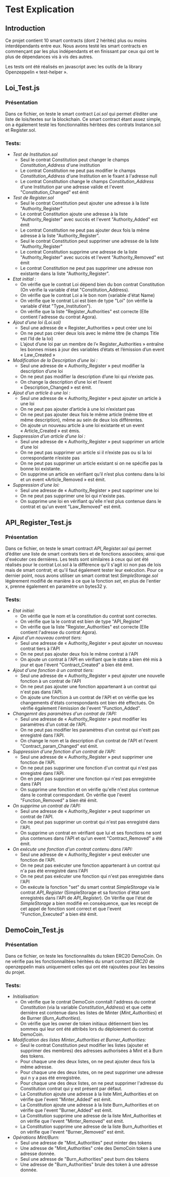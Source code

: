 # Test Explication

## Introduction

Ce projet contient 10 smart contracts (dont 2 hérités) plus ou moins interdépendants entre eux. Nous avons testé les smart contracts en commençant par les plus indépendants et en finissant par ceux qui ont le plus de dépendances vis à vis des autres. 

Les tests ont été réalisés en javascript avec les outils de la library Openzeppelin « test-helper ».

## Loi_Test.js

### Présentation

Dans ce fichier, on teste le smart contract _Loi.sol_ qui permet d’éditer une liste de lois/textes sur la blockchain. Ce smart contract étant assez simple, on a également testé les fonctionnalités héritées des contrats Instance.sol et Register.sol.


### Tests:

* _Test de Institution.sol_
	* Seul le contrat Constitution peut changer le champs _Constitution_Address_ d'une institution
	* Le contrat Constitution ne peut pas modifier le champs _Constitution_Address_ d'une Institution en le fixant à l'adresse null
	* Le contrat Constitution change le champs _Constitution_Address_ d'une Institution par une adresse valide et l'event "Constitution_Changed" est émit
* _Test de Register.sol_	
	* Seul le contrat Constitution peut ajouter une adresse à la liste "Authority_Register"
	* Le contrat Constitution ajoute une adresse à la liste "Authority_Register" avec succès et l'event "Authority_Added" est émit
	* Le contrat Constitution ne peut pas ajouter deux fois la même adresse à la liste "Authority_Register".
	* Seul le contrat Constitution peut supprimer une adresse de la liste "Authority_Register"
	* Le contrat Constitution supprime une adresse de la liste "Authority_Register" avec succès et l'event "Authority_Removed" est émit
	* Le contrat Constitution ne peut pas supprimer une adresse non existante dans la liste "Authority_Register".
* _Etat initial_ :
	* On vérifie que le contrat Loi dépend bien du bon contrat Constitution (On vérifie la variable d'état "Constitution_Address).
	* On vérifie que le contrat Loi a le bon nom (variable d'état Name)
	* On vérifie que le contrat Loi est bien de type "Loi" (on vérifie la variable d'état "Type_Institution").
	* On vérifie que la liste "Register_Authorities" est correcte (Elle contient l'adresse du contrat Agora).
* _Ajout d’une loi (Loi.sol)_
	* Seul une adresse de « Register_Authorities » peut créer une loi
	* On ne peut pas créer deux lois avec le même titre (le champs Title est l’Id de la loi)
	* L’ajout d’une loi par un membre de l’« Register_Authorities » entraîne les bonnes mises à jour des variables d’états et l’émission d’un event « Law_Created »
* _Modification de la Description d’une loi :_
	* Seul une adresse de « Authority_Register » peut modifier la description d’une loi
	* On ne peut pas modifier la description d’une loi qui n’existe pas.
	* On change la description d’une loi et l’event « Description_Changed » est émit.
* _Ajout d’un article à une loi :_
	* Seul une adresse de « Authority_Register » peut ajouter un article à une loi
	* On ne peut pas ajouter d’article à une loi n’existant pas
	* On ne peut pas ajouter deux fois le même article (même titre et même description), même au sein de deux lois différentes.
	* On ajoute un nouveau article à une loi existante et un event « Article_Created » est émis.
* _Suppression d’un article d’une loi :_
	* Seul une adresse de « Authority_Register » peut supprimer un article d’une loi
	* On ne peut pas supprimer un article si il n’existe pas ou si la loi correspondante n’existe pas
	* On ne peut pas supprimer un article existant si on ne spécifie pas la bonne loi existante.
	* On supprime un article en vérifiant qu’il n’est plus contenu dans la loi et un event «Article_Removed » est émit.
* _Suppression d'une loi:_
	* Seul une adresse de « Authority_Register » peut supprimer une loi
	* On ne peut pas supprimer une loi qui n'existe pas.
	* On supprime une loi en vérifiant qu'elle n'est plus contenue dans le contrat et qu'un event "Law_Removed" est émit.


## API_Register_Test.js

### Présentation

Dans ce fichier, on teste le smart contract _API_Register.sol_ qui permet d’éditer une liste de smart contrats tiers et de fonctions associées; ainsi que d'exécuter ces dernières. Les tests sont similaires à ceux qui ont été réalisés pour le contrat Loi.sol à la différence qu'il s'agit ici non pas de lois mais de smart contrat; et qu'il faut également tester leur exécution. Pour ce dernier point, nous avons utiliser un smart contrat test _SimpleStorage.sol_ légèrement modifié de manière à ce que la fonction _set_, en plus de l'entier x, prenne également en paramètre un bytes32 y.



### Tests:
* _Etat initial:_
	* On vérifie que le nom et la constitution du contrat sont correctes.
	* On vérifie que la le contrat est bien de type "API_Register"
	* On vérifie que la liste "Register_Authorities" est correcte (Elle contient l'adresse du contrat Agora). 
* _Ajout d'un nouveau contrat tiers:_
	* Seul une adresse de « Authority_Register » peut ajouter un nouveau contrat tiers à l'API
	* On ne peut pas ajouter deux fois le même contrat à l'API
	* On ajoute un contrat à l'API en vérifiant que le state a bien été mis à jour et que l'évent "Contract_Created" a bien été émit.
* _Ajout d'une fonction à un contrat tiers:_
	* Seul une adresse de « Authority_Register » peut ajouter une nouvelle fonction à un contrat de l'API
	* On ne peut pas ajouter une fonction appartenant à un contrat qui n'est pas dans l'API.
	* On ajoute une fonction à un contrat de l'API et on vérifie que les changements d'états correspondants ont bien été effectués. On vérifie également l'émission de l'event "Function_Added".
* _Changemnt des paramètres d'un contrat de l'API:_
	* Seul une adresse de « Authority_Register » peut modifier les paramètres d'un cotrat de l'API.
	* On ne peut pas modifier les paramètres d'un contrat qui n'estt pas enregistré dans l'API.
	* On change le nom et la description d'un contrat de l'API et l'event "Contract_param_Changed" est émit.
* _Suppression d'une fonction d'un contrat de l'API:_ 
	* Seul une adresse de « Authority_Register » peut supprimer une fonction de l'API.
	* On ne peut pas supprimer une fonction d'un contrat qui n'est pas enregistré dans l'API.
	* On en peut pas supprimer une fonction qui n'est pas enregistrée dans l'API
	* On supprime une fonction et on vérifie qu'elle n'est plus contenue dans le contrat correspondant. On vérifie que l'event "Function_Removed" a bien été émit.
* _On supprime un contrat de l'API:_
	* Seul une adresse de « Authority_Register » peut supprimer un contrat de l'API.
	* On ne peut pas supprimer un contrat qui n'est pas enregistré dans l'API.
	* On supprime un contrat en vérifiant que lui et ses fonctions ne sont plus contenues dans l'API et qu'un event "Contract_Removed" a été émit.
* _On exécute une fonction d'un contrat contenu dans l'API:_
	* Seul une adresse de « Authority_Register » peut exécuter une fonction de l'API.
	* On ne peut pas exécuter une fonction appartenant à un contrat qui n'a pas été enregistré dans l'API
	* On ne peut pas exécuter une fonction qui n'est pas enregistrée dans l'API
	* On exécute la fonction "set" du smart contrat _SimpleStorage_ via le contrat _API_Register_ (SimpleStorage et sa fonction d'état sont enregistrés dans l'API de _API_Register_). On Vérifie que l'état de _SimpleStorage_ a bien modifié en conséquence, que les receipt de cet appel de fonction sont correct et que l'event "Function_Executed" a bien été émit.



## DemoCoin_Test.js

### Présentation

Dans ce fichier, on teste les fonctionnalités du token ERC20 DemoCoin. On ne vérifie pas les fonctionnalitées héritées du smart contract _ERC20_ de openzeppelin mais uniquement celles qui ont été rajoutées pour les besoins du projet.

### Tests:
* _Initialisation:_
	* On vérifie que le contrat DemoCoin conntaît l'address du contrat _Constitution_ (via la variable _Constitution_Address_) et que cette dernière est contenue dans les listes de Minter (_Mint_Authorities_) et de Burner (_Burn_Authorities_).
	* On vérifie que les owner de token initiaux détiennent bien les sommes qui leur ont été attribés lors du déploiement du contrat DemoCoin.
* _Modification des listes Minter_Authorities et Burner_Authorities:_
 	* Seul le contrat Constitution peut modifier les listes (ajouter et supprimer des membres) des adresses authorisées à Mint et à Burn des tokens.
	* Pour chaque une des deux listes, on ne peut ajouter deux fois la même adresse.
	* Pour chaque une des deux listes, on ne peut supprimer une adresse qui n y a pas été enregistrée.
	* Pour chaque une des deux listes, on ne peut supprimer l'adresse du Constitution contrat qui y est présent par défaut.
	* La Constitution ajoute une adresse à la liste Mint_Authorities et on vérifie que l'event "Minter_Added" est émit.
	* La Constitution ajoute une adresse à la liste Burn_Authorities et on vérifie que l'event "Burner_Added" est émit.
	* La Constitution supprime une adresse de la liste Mint_Authorities et on vérifie que l'event "Minter_Removed" est émit.
	* La Constitution supprime une adresse de la liste Burn_Authorities et on vérifie que l'event "Burner_Removed" est émit.
* _Opérations Mint/Burn:_
	* Seul une adresse de "Mint_Authorities" peut minter des tokens
	* Une adresse de "Mint_Authorities" crée des DemoCoin token à une adresse donnée.
	* Seul une adresse de "Burn_Authorities" peut burn des tokens
	* Une adresse de "Burn_Authorities" brule des token à une adresse donnée.


